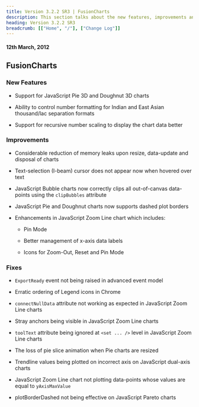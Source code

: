 ```yaml
---
title: Version 3.2.2 SR3 | FusionCharts
description: This section talks about the new features, improvements and fixes for v3.2.2 SR3.
heading: Version 3.2.2 SR3
breadcrumb: [["Home", "/"], ["Change Log"]]
---
```


#### 12th March, 2012

## FusionCharts

### New Features

* Support for JavaScript Pie 3D and Doughnut 3D charts

* Ability to control number formatting for Indian and East Asian thousand/lac separation formats

* Support for recursive number scaling to display the chart data better

### Improvements

* Considerable reduction of memory leaks upon resize, data-update and disposal of charts

* Text-selection (I-beam) cursor does not appear now when hovered over text

* JavaScript Bubble charts now correctly clips all out-of-canvas data-points using the `clipBubbles` attribute

* JavaScript Pie and Doughnut charts now supports dashed plot borders

* Enhancements in JavaScript Zoom Line chart which includes:

    * Pin Mode

    * Better management of x-axis data labels

    * Icons for Zoom-Out, Reset and Pin Mode

### Fixes

* `ExportReady` event not being raised in advanced event model

* Erratic ordering of Legend icons in Chrome

* `connectNullData` attribute not working as expected in JavaScript Zoom Line charts

* Stray anchors being visible in JavaScript Zoom Line charts

* `toolText` attribute being ignored at `<set ... />` level in JavaScript Zoom Line charts

* The loss of pie slice animation when Pie charts are resized

* Trendline values being plotted on incorrect axis on JavaScript dual-axis charts

* JavaScript Zoom Line chart not plotting data-points whose values are equal to `yAxisMaxValue`

* plotBorderDashed not being effective on JavaScript Pareto charts